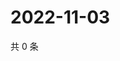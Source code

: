 # 2022-11-03

共 0 条

<!-- BEGIN WEIBO -->
<!-- 最后更新时间 Thu Nov 03 2022 11:48:37 GMT+0800 (China Standard Time) -->

<!-- END WEIBO -->
